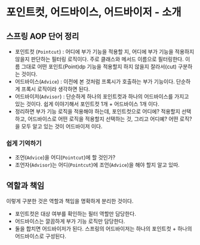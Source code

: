 # 포인트컷, 어드바이스, 어드바이저 - 소개
## 스프링 AOP 단어 정리
- 포인트컷 (`Pointcut`) : 어디에 부가 기능을 적용할 지, 어디에 부가 기능을 적용하지 않을지
판단하는 필터링 로직이다. 주로 클래스와 메서드 이름으로 필터링한다. 이름 그대로 어떤 포인트(Point)dp
기능을 적용할지 하지 않을지 잘라서(cut) 구분하는 것이다.
- 어드바이스(`Advice`) : 이전에 본 것처럼 프록시가 호출하는 부가 기능이다. 단순하게
프록시 로직이라 생각하면 된다.
- 어드바이저(`Advisor`) : 단순하게 하나의 포인트컷과 하나의 어드바이스를 가지고 있는 것이다.
쉽게 이야기해서 포인트컷 1개 + 어드바이스 1개 이다.
- 정리하면 부가 기능 로직을 적용해야 하는데, 포인트컷으로 어디에? 적용할지 선택하고,
어드바이스로 어떤 로직을 적용할지 선택하는 것, 그리고 어디예? 어떤 로직?을 모두 알고 있는 것이
어드바이저 이다.

### 쉽게 기억하기
- 조언(`Advice`)을 어디(`Pointcut`)에 할 것인가?
- 조언자(`Advisor`)는 어디(`Pointcut`)에 조언(`Advice`)을 해야 할지 알고 있따.

## 역할과 책임
이렇게 구분한 것은 역할과 책임을 명확하게 분리한 것이다.
- 포인트컷은 대상 여부를 확인하는 필터 역할만 담당한다.
- 어드바이스는 깔끔하게 부가 기능 로직만 담당한다.
- 둘을 합치면 어드바이저가 된다. 스프링의 어드바이저는 하나의 포인트컷 + 하나의 어드바이스로 구성된다.
